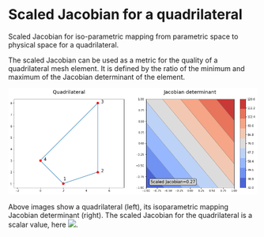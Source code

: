 # Scaled Jacobian for a quadrilateral
Scaled Jacobian for iso-parametric mapping from parametric space to physical space for a quadrilateral.

The scaled Jacobian can be used as a metric for the quality of a quadrilateral mesh element. It is defined by the ratio of the minimum and maximum of the Jacobian determinant of the element.

![](quadrilateral.png)

Above images show a quadrilateral (left), its isoparametric mapping Jacobian determinant (right). The scaled Jacobian for the quadrilateral is a scalar value, here <img src="https://render.githubusercontent.com/render/math?math=SJ=0.27">.

